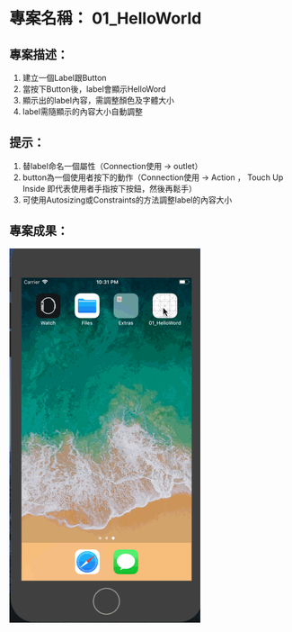 # 專案名稱： 01_HelloWorld

## 專案描述：
  1. 建立一個Label跟Button
  2. 當按下Button後，label會顯示HelloWord
  3. 顯示出的label內容，需調整顏色及字體大小
  4. label需隨顯示的內容大小自動調整

## 提示：
  1. 替label命名一個屬性（Connection使用 -> outlet）
  2. button為一個使用者按下的動作（Connection使用 -> Action ， Touch Up Inside 即代表使用者手指按下按鈕，然後再鬆手）
  3. 可使用Autosizing或Constraints的方法調整label的內容大小

## 專案成果：

![](https://github.com/MLR-SUN/01_HelloWorld/blob/495dbc648cc9baafb01e18329204f6fc7e9cde27/record/record_01.gif)
